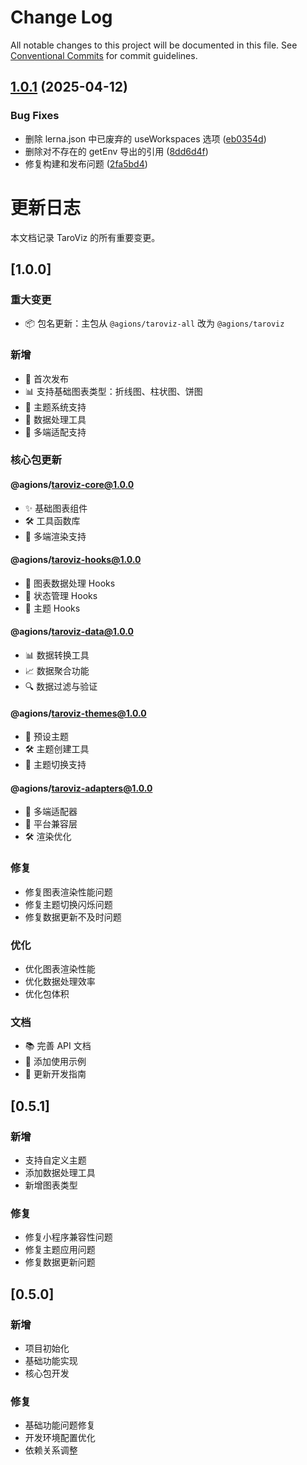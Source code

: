 # Change Log

All notable changes to this project will be documented in this file.
See [Conventional Commits](https://conventionalcommits.org) for commit guidelines.

## [1.0.1](https://github.com/Agions/TaroViz/compare/v0.4.0...v1.0.1) (2025-04-12)

### Bug Fixes

- 删除 lerna.json 中已废弃的 useWorkspaces 选项 ([eb0354d](https://github.com/Agions/TaroViz/commit/eb0354d2d1a17e30598e0e713aec7ae0bc504af1))
- 删除对不存在的 getEnv 导出的引用 ([8dd6d4f](https://github.com/Agions/TaroViz/commit/8dd6d4fb6db28690e3cc94cf7eab89985654067d))
- 修复构建和发布问题 ([2fa5bd4](https://github.com/Agions/TaroViz/commit/2fa5bd41ce5f66bbeddf665ce223e3e7da118cef))

# 更新日志

本文档记录 TaroViz 的所有重要变更。

## [1.0.0]

### 重大变更

- 📦 包名更新：主包从 `@agions/taroviz-all` 改为 `@agions/taroviz`

### 新增

- 🎉 首次发布
- 📊 支持基础图表类型：折线图、柱状图、饼图
- 🎨 主题系统支持
- 🔄 数据处理工具
- 📱 多端适配支持

### 核心包更新

#### @agions/taroviz-core@1.0.0

- ✨ 基础图表组件
- 🛠️ 工具函数库
- 📱 多端渲染支持

#### @agions/taroviz-hooks@1.0.0

- 🎯 图表数据处理 Hooks
- 🔄 状态管理 Hooks
- 🎨 主题 Hooks

#### @agions/taroviz-data@1.0.0

- 📊 数据转换工具
- 📈 数据聚合功能
- 🔍 数据过滤与验证

#### @agions/taroviz-themes@1.0.0

- 🎨 预设主题
- 🛠️ 主题创建工具
- 🔄 主题切换支持

#### @agions/taroviz-adapters@1.0.0

- 📱 多端适配器
- 🔌 平台兼容层
- 🛠️ 渲染优化

### 修复

- 修复图表渲染性能问题
- 修复主题切换闪烁问题
- 修复数据更新不及时问题

### 优化

- 优化图表渲染性能
- 优化数据处理效率
- 优化包体积

### 文档

- 📚 完善 API 文档
- 🎯 添加使用示例
- 📖 更新开发指南

## [0.5.1]

### 新增

- 支持自定义主题
- 添加数据处理工具
- 新增图表类型

### 修复

- 修复小程序兼容性问题
- 修复主题应用问题
- 修复数据更新问题

## [0.5.0]

### 新增

- 项目初始化
- 基础功能实现
- 核心包开发

### 修复

- 基础功能问题修复
- 开发环境配置优化
- 依赖关系调整
